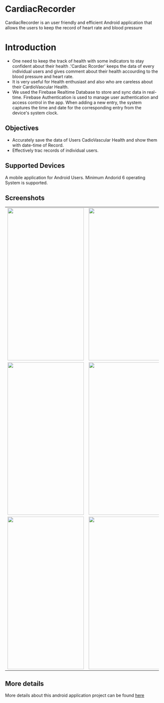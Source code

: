 # CardiacRecorder

CardiacRecorder is an user friendly and efficient Android application that allows the users to keep the record of heart rate and blood pressure 

# Introduction

- One need to keep the track of health with some indicators to stay confident about their health .'Cardiac Rcorder' keeps the data of every individual users and gives comment about their health accourding to the blood pressure and heart rate.
- It is very useful for Health enthusiast and also who are careless about their CardioVascular Health.
- We used the Firebase Realtime Database to store and sync data in real-time. Firebase Authentication is used to manage user authentication and access control in the app. When adding a new entry, the system captures the time and date for the corresponding entry from the device's system clock.

## Objectives
- Accurately save the data of Users CadioVascular Health and show them with date-time of Record.
- Effectively trac records of individual users.
## Supported Devices
A mobile application for Android Users. Minimum Andorid 6 operating System is supported.
## Screenshots

<table>
  <tr> 
    <td><img src = "https://github.com/Jobair2020/imageResourse/blob/main/1.jpg" height = "500px" width="250px"/></td>
    <td><img src = "https://github.com/Alastor7676/Cardiac-Recorder/assets/52665240/8124d1f7-44a4-4485-88da-49bee24035c5" height = "500px" width="250px"/></td>
    <td><img src = "https://github.com/Alastor7676/Cardiac-Recorder/assets/52665240/a2a126bf-27d8-47b7-bcbd-2f8ebfda8208" height = "500px" width="250px"/></td>
  </tr>
  <tr> 
    <td><img src = "https://github.com/Alastor7676/Cardiac-Recorder/assets/52665240/b543c11a-fd7e-49f6-ade6-5c659f541cec" height = "500px" width="250px"/></td>
    <td><img src = "https://github.com/Alastor7676/Cardiac-Recorder/assets/52665240/190c7ada-f5eb-44a9-95e6-d3551d35a849" height = "500px" width="250px"/></td>
    <td><img src = "https://github.com/Alastor7676/Cardiac-Recorder/assets/52665240/c62e9cba-18b1-44f3-816d-5714b7b822f2" height = "500px" width="250px"/></td>
  </tr>
  <tr> 
    <td><img src = "https://github.com/Alastor7676/Cardiac-Recorder/assets/52665240/4cd7fbca-b15e-42cb-8571-f1cc7805376c" height = "500px" width="250px"/></td>
    <td><img src = "https://github.com/Alastor7676/Cardiac-Recorder/assets/52665240/c1400906-9e58-4445-958c-4d00eea223d7" height = "500px" width="250px"/></td>
    <td><img src = "https://github.com/Alastor7676/Cardiac-Recorder/assets/52665240/38d06512-efed-4c19-b307-b11e422d38a0" height = "500px" width="250px"/></td>
  </tr>

</table>

## More details

More details about this android application project can be found <a href="https://github.com/Alastor7676/Cardiac-Recorder/wiki">here</a>
